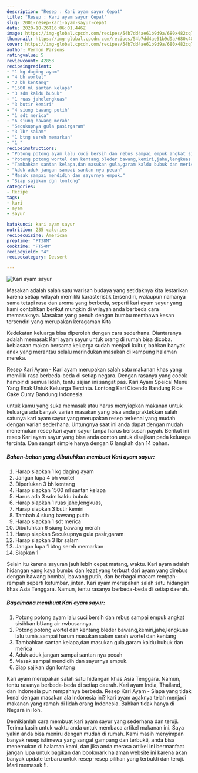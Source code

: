 ```yaml
---
description: "Resep : Kari ayam sayur Cepat"
title: "Resep : Kari ayam sayur Cepat"
slug: 2001-resep-kari-ayam-sayur-cepat
date: 2020-10-26T16:06:01.446Z
image: https://img-global.cpcdn.com/recipes/54b7dd4ae61b9d9a/680x482cq70/kari-ayam-sayur-foto-resep-utama.jpg
thumbnail: https://img-global.cpcdn.com/recipes/54b7dd4ae61b9d9a/680x482cq70/kari-ayam-sayur-foto-resep-utama.jpg
cover: https://img-global.cpcdn.com/recipes/54b7dd4ae61b9d9a/680x482cq70/kari-ayam-sayur-foto-resep-utama.jpg
author: Vernon Parsons
ratingvalue: 5
reviewcount: 42853
recipeingredient:
- "1 kg daging ayam"
- "4 bh wortel"
- "3 bh kentang"
- "1500 ml santan kelapa"
- "3 sdm kaldu bubuk"
- "1 ruas jahelengkuas"
- "3 butir kemiri"
- "4 siung bawang putih"
- "1 sdt merica"
- "6 siung bawang merah"
- "Secukupnya gula pasirgaram"
- "3 lbr salam"
- "1 btng sereh memarkan"
- "1 "
recipeinstructions:
- "Potong potong ayam lalu cuci bersih dan rebus sampai empuk angkat sisihkan bUang air rwbusannya."
- "Potong potong wortel dan kentang.bleder bawang,kemiri,jahe,lengkuas lalu tumis.sampai harum masukan salam serah wortel dan kentang"
- "Tambahkan santan kelapa,dan masukan gula,garam kaldu bubuk dan merica"
- "Aduk aduk jangan sampai santan nya pecah"
- "Masak sampai mendidih dan sayurnya empuk."
- "Siap sajikan dgn lontong"
categories:
- Recipe
tags:
- kari
- ayam
- sayur

katakunci: kari ayam sayur 
nutrition: 235 calories
recipecuisine: American
preptime: "PT38M"
cooktime: "PT54M"
recipeyield: "4"
recipecategory: Dessert

---
```



![Kari ayam sayur](https://img-global.cpcdn.com/recipes/54b7dd4ae61b9d9a/680x482cq70/kari-ayam-sayur-foto-resep-utama.jpg)

Masakan adalah salah satu warisan budaya yang setidaknya kita lestarikan karena setiap wilayah memiliki karasteristik tersendiri, walaupun namanya sama tetapi rasa dan aroma yang berbeda, seperti kari ayam sayur yang kami contohkan berikut mungkin di wilayah anda berbeda cara memasaknya. Masakan yang penuh dengan bumbu membawa kesan tersendiri yang merupakan keragaman Kita

Kedekatan keluarga bisa diperoleh dengan cara sederhana. Diantaranya adalah memasak Kari ayam sayur untuk orang di rumah bisa dicoba. kebiasaan makan bersama keluarga sudah menjadi kultur, bahkan banyak anak yang merantau selalu merindukan masakan di kampung halaman mereka.

Resep Kari Ayam - Kari ayam merupakan salah satu makanan khas yang memiliki rasa berbeda-beda di setiap negara. Dengan rasanya yang cocok hampir di semua lidah, tentu sajian ini sangat pas. Kari Ayam Speical Menu Yang Enak Untuk Keluarga Tercinta. Lontong Kari Cicendo Bandung Rice Cake Curry Bandung Indonesia.

untuk kamu yang suka memasak atau harus menyiapkan makanan untuk keluarga ada banyak varian masakan yang bisa anda praktekkan salah satunya kari ayam sayur yang merupakan resep terkenal yang mudah dengan varian sederhana. Untungnya saat ini anda dapat dengan mudah menemukan resep kari ayam sayur tanpa harus bersusah payah.
Berikut ini resep Kari ayam sayur yang bisa anda contoh untuk disajikan pada keluarga tercinta. Dan sangat simple hanya dengan 6 langkah dan 14 bahan.


<!--inarticleads1-->

##### Bahan-bahan yang dibutuhkan membuat Kari ayam sayur:

1. Harap siapkan 1 kg daging ayam
1. Jangan lupa 4 bh wortel
1. Diperlukan 3 bh kentang
1. Harap siapkan 1500 ml santan kelapa
1. Harus ada 3 sdm kaldu bubuk
1. Harap siapkan 1 ruas jahe,lengkuas,
1. Harap siapkan 3 butir kemiri
1. Tambah 4 siung bawang putih
1. Harap siapkan 1 sdt merica
1. Dibutuhkan 6 siung bawang merah
1. Harap siapkan Secukupnya gula pasir,garam
1. Harap siapkan 3 lbr salam
1. Jangan lupa 1 btng sereh memarkan
1. Siapkan 1 


Selain itu karena sayuran jauh lebih cepat matang, waktu. Kari ayam adalah hidangan yang kaya bumbu dan lezat yang terbuat dari ayam yang direbus dengan bawang bombai, bawang putih, dan berbagai macam rempah-rempah seperti ketumbar, jinten. Kari ayam merupakan salah satu hidangan khas Asia Tenggara. Namun, tentu rasanya berbeda-beda di setiap daerah. 

<!--inarticleads2-->

##### Bagaimana membuat  Kari ayam sayur:

1. Potong potong ayam lalu cuci bersih dan rebus sampai empuk angkat sisihkan bUang air rwbusannya.
1. Potong potong wortel dan kentang.bleder bawang,kemiri,jahe,lengkuas lalu tumis.sampai harum masukan salam serah wortel dan kentang
1. Tambahkan santan kelapa,dan masukan gula,garam kaldu bubuk dan merica
1. Aduk aduk jangan sampai santan nya pecah
1. Masak sampai mendidih dan sayurnya empuk.
1. Siap sajikan dgn lontong


Kari ayam merupakan salah satu hidangan khas Asia Tenggara. Namun, tentu rasanya berbeda-beda di setiap daerah. Kari ayam India, Thailand, dan Indonesia pun rempahnya berbeda. Resep Kari Ayam - Siapa yang tidak kenal dengan masakan ala Indonesia ini? kari ayam agaknya telah menjadi makanan yang ramah di lidah orang Indonesia. Bahkan tidak hanya di Negara ini loh. 

Demikianlah cara membuat kari ayam sayur yang sederhana dan teruji. Terima kasih untuk waktu anda untuk membaca artikel makanan ini. Saya yakin anda bisa meniru dengan mudah di rumah. Kami masih menyimpan banyak resep istimewa yang sangat gampang dan terbukti, anda bisa menemukan di halaman kami, dan jika anda merasa artikel ini bermanfaat jangan lupa untuk bagikan dan bookmark halaman website ini karena akan banyak update terbaru untuk resep-resep pilihan yang terbukti dan teruji. Mari memasak !!. 
